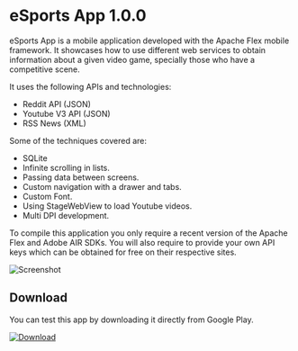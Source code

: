 # eSports App 1.0.0

eSports App is a mobile application developed with the Apache Flex mobile framework. It showcases how to use different web services to obtain information about a given video game, specially those who have a competitive scene.

It uses the following APIs and technologies:

  - Reddit API (JSON)
  - Youtube V3 API (JSON)
  - RSS News (XML)

Some of the techniques covered are:

  - SQLite
  - Infinite scrolling in lists.
  - Passing data between screens.
  - Custom navigation with a drawer and tabs.
  - Custom Font.
  - Using StageWebView to load Youtube videos.
  - Multi DPI development.

To compile this application you only require a recent version of the Apache Flex and Adobe AIR SDKs.
You will also require to provide your own API keys which can be obtained for free on their respective sites.

![Screenshot](http://i.imgur.com/whdKlHi.png)

## Download

You can test this app by downloading it directly from Google Play.

[![Download](http://i.imgur.com/He0deVa.png)](https://play.google.com/store/apps/details?id=air.im.phantom.esports)
